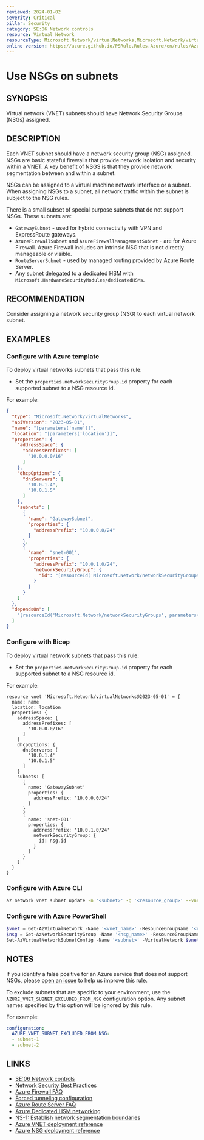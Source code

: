 ```yaml
---
reviewed: 2024-01-02
severity: Critical
pillar: Security
category: SE:06 Network controls
resource: Virtual Network
resourceType: Microsoft.Network/virtualNetworks,Microsoft.Network/virtualNetworks/subnets
online version: https://azure.github.io/PSRule.Rules.Azure/en/rules/Azure.VNET.UseNSGs/
---
```


# Use NSGs on subnets

## SYNOPSIS

Virtual network (VNET) subnets should have Network Security Groups (NSGs) assigned.

## DESCRIPTION

Each VNET subnet should have a network security group (NSG) assigned.
NSGs are basic stateful firewalls that provide network isolation and security within a VNET.
A key benefit of NSGS is that they provide network segmentation between and within a subnet.

NSGs can be assigned to a virtual machine network interface or a subnet.
When assigning NSGs to a subnet, all network traffic within the subnet is subject to the NSG rules.

There is a small subset of special purpose subnets that do not support NSGs.
These subnets are:

- `GatewaySubnet` - used for hybrid connectivity with VPN and ExpressRoute gateways.
- `AzureFirewallSubnet` and `AzureFirewallManagementSubnet` - are for Azure Firewall.
  Azure Firewall includes an intrinsic NSG that is not directly manageable or visible.
- `RouteServerSubnet` - used by managed routing provided by Azure Route Server.
- Any subnet delegated to a dedicated HSM with `Microsoft.HardwareSecurityModules/dedicatedHSMs`.

## RECOMMENDATION

Consider assigning a network security group (NSG) to each virtual network subnet.

## EXAMPLES

### Configure with Azure template

To deploy virtual networks subnets that pass this rule:

- Set the `properties.networkSecurityGroup.id` property for each supported subnet to a NSG resource id.

For example:

```json
{
  "type": "Microsoft.Network/virtualNetworks",
  "apiVersion": "2023-05-01",
  "name": "[parameters('name')]",
  "location": "[parameters('location')]",
  "properties": {
    "addressSpace": {
      "addressPrefixes": [
        "10.0.0.0/16"
      ]
    },
    "dhcpOptions": {
      "dnsServers": [
        "10.0.1.4",
        "10.0.1.5"
      ]
    },
    "subnets": [
      {
        "name": "GatewaySubnet",
        "properties": {
          "addressPrefix": "10.0.0.0/24"
        }
      },
      {
        "name": "snet-001",
        "properties": {
          "addressPrefix": "10.0.1.0/24",
          "networkSecurityGroup": {
            "id": "[resourceId('Microsoft.Network/networkSecurityGroups', parameters('nsgName'))]"
          }
        }
      }
    ]
  },
  "dependsOn": [
    "[resourceId('Microsoft.Network/networkSecurityGroups', parameters('nsgName'))]"
  ]
}
```

### Configure with Bicep

To deploy virtual network subnets that pass this rule:

- Set the `properties.networkSecurityGroup.id` property for each supported subnet to a NSG resource id.

For example:

```bicep
resource vnet 'Microsoft.Network/virtualNetworks@2023-05-01' = {
  name: name
  location: location
  properties: {
    addressSpace: {
      addressPrefixes: [
        '10.0.0.0/16'
      ]
    }
    dhcpOptions: {
      dnsServers: [
        '10.0.1.4'
        '10.0.1.5'
      ]
    }
    subnets: [
      {
        name: 'GatewaySubnet'
        properties: {
          addressPrefix: '10.0.0.0/24'
        }
      }
      {
        name: 'snet-001'
        properties: {
          addressPrefix: '10.0.1.0/24'
          networkSecurityGroup: {
            id: nsg.id
          }
        }
      }
    ]
  }
}
```

### Configure with Azure CLI

```bash
az network vnet subnet update -n '<subnet>' -g '<resource_group>' --vnet-name '<vnet_name>' --network-security-group '<nsg_name>`
```

### Configure with Azure PowerShell

```powershell
$vnet = Get-AzVirtualNetwork -Name '<vnet_name>' -ResourceGroupName '<resource_group>'
$nsg = Get-AzNetworkSecurityGroup -Name '<nsg_name>' -ResourceGroupName '<resource_group>'
Set-AzVirtualNetworkSubnetConfig -Name '<subnet>' -VirtualNetwork $vnet -AddressPrefix '10.0.1.0/24' -NetworkSecurityGroup $nsg
```

## NOTES

If you identify a false positive for an Azure service that does not support NSGs,
please [open an issue](https://github.com/Azure/PSRule.Rules.Azure/issues/new) to help us improve this rule.

To exclude subnets that are specific to your environment, use the `AZURE_VNET_SUBNET_EXCLUDED_FROM_NSG` configuration option.
Any subnet names specified by this option will be ignored by this rule.

For example:

```yaml
configuration:
  AZURE_VNET_SUBNET_EXCLUDED_FROM_NSG:
  - subnet-1
  - subnet-2
```

## LINKS

- [SE:06 Network controls](https://learn.microsoft.com/azure/well-architected/security/networking)
- [Network Security Best Practices](https://learn.microsoft.com/azure/security/fundamentals/network-best-practices#logically-segment-subnets)
- [Azure Firewall FAQ](https://learn.microsoft.com/azure/firewall/firewall-faq#are-network-security-groups--nsgs--supported-on-the-azurefirewallsubnet)
- [Forced tunneling configuration](https://learn.microsoft.com/azure/firewall/forced-tunneling#forced-tunneling-configuration)
- [Azure Route Server FAQ](https://learn.microsoft.com/azure/route-server/route-server-faq#can-i-associate-a-network-security-group-nsg-to-the-routeserversubnet)
- [Azure Dedicated HSM networking](https://learn.microsoft.com/azure/dedicated-hsm/networking#subnets)
- [NS-1: Establish network segmentation boundaries](https://learn.microsoft.com/security/benchmark/azure/baselines/virtual-network-security-baseline#ns-1-establish-network-segmentation-boundaries)
- [Azure VNET deployment reference](https://learn.microsoft.com/azure/templates/microsoft.network/virtualnetworks?pivots=deployment-language-bicep)
- [Azure NSG deployment reference](https://learn.microsoft.com/azure/templates/microsoft.network/networksecuritygroups)
